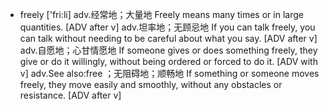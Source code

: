 - freely
  ['fri:li]
  adv.经常地；大量地
  Freely means many times or in large quantities.   [ADV after v]
  adv.坦率地；无顾忌地
  If you can talk freely, you can talk without needing to be careful about what you say.   [ADV after v]
  adv.自愿地；心甘情愿地
  If someone gives or does something freely, they give or do it willingly, without being ordered or forced to do it.   [ADV with v]
  adv.See also:free
  ；无阻碍地；顺畅地
  If something or someone moves freely, they move easily and smoothly, without any obstacles or resistance.   [ADV after v]